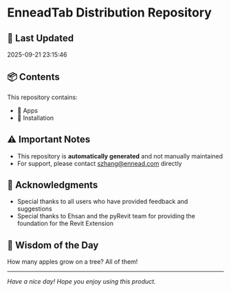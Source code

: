 # EnneadTab Distribution Repository

## 📅 Last Updated
2025-09-21 23:15:46



## 📦 Contents
This repository contains:
- 📂 Apps
- 📂 Installation

## ⚠️ Important Notes
- This repository is **automatically generated** and not manually maintained
- For support, please contact szhang@ennead.com directly

## 🙏 Acknowledgments
- Special thanks to all users who have provided feedback and suggestions
- Special thanks to Ehsan and the pyRevit team for providing the foundation for the Revit Extension

## 💭 Wisdom of the Day
How many apples grow on a tree? All of them!

---
*Have a nice day! Hope you enjoy using this product.*
